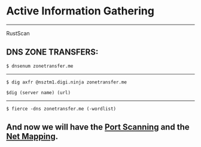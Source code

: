 # Active Information Gathering

--------------------------------------------------------------------

RustScan

## DNS ZONE TRANSFERS:
```
$ dnsenum zonetransfer.me
```

--------------------------------------------------------------------

```
$ dig axfr @nsztm1.digi.ninja zonetransfer.me

$dig (server name) (url)
```

--------------------------------------------------------------------

```
$ fierce -dns zonetransfer.me (-wordlist)
```

## And now we will have the [Port Scanning](/General/Scanning%20&%20Footprinting/portScan.md) and the [Net Mapping](/General/Scanning%20&%20Footprinting/netMap.md).